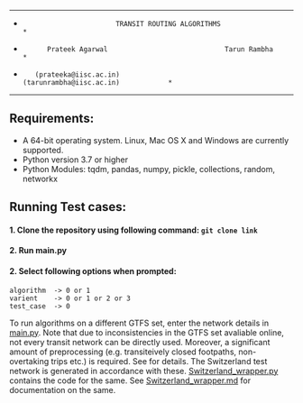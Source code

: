 ****************************************************************************************
*                            TRANSIT ROUTING ALGORITHMS                                *                       
*           Prateek Agarwal                             Tarun Rambha                   *
*        (prateeka@iisc.ac.in)                     (tarunrambha@iisc.ac.in)            *              
****************************************************************************************

## Requirements:
- A 64-bit operating system. Linux, Mac OS X and Windows are currently supported.
- Python version 3.7 or higher
- Python Modules: tqdm, pandas, numpy, pickle, collections, random, networkx

## Running Test cases:
#### 1. Clone the repository using following command: `git clone link`
#### 2. Run main.py
#### 2. Select following options when prompted:
	algorithm  -> 0 or 1
	varient	   -> 0 or 1 or 2 or 3
	test_case  -> 0

To run algorithms on a different GTFS set, enter the network details in [main.py](main.py). Note that due to inconsistencies in the 
GTFS set avaliable online, not every transit network can be directly used. Moreover, a significant amount of preprocessing (e.g. transiteively closed footpaths, 
non-overtaking trips etc.) is required. See for details. 
The Switzerland test network  is generated in accordance with these. [Switzerland_wrapper.py](Switzerland_wrapper.py) contains the code for the same.
See [Switzerland_wrapper.md](/docs/\Switzerland_wrapper.py) for documentation on the same. 

